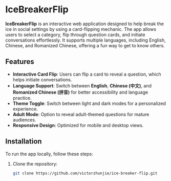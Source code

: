 # IceBreakerFlip

**IceBreakerFlip** is an interactive web application designed to help break the ice in social settings by using a card-flipping mechanic. The app allows users to select a category, flip through question cards, and initiate conversations effortlessly. It supports multiple languages, including English, Chinese, and Romanized Chinese, offering a fun way to get to know others.

## Features

- **Interactive Card Flip**: Users can flip a card to reveal a question, which helps initiate conversations.
- **Language Support**: Switch between **English**, **Chinese (中文)**, and **Romanized Chinese (拼音)** for better accessibility and language practice.
- **Theme Toggle**: Switch between light and dark modes for a personalized experience.
- **Adult Mode**: Option to reveal adult-themed questions for mature audiences.
- **Responsive Design**: Optimized for mobile and desktop views.

## Installation

To run the app locally, follow these steps:

1. Clone the repository:

   ```bash
   git clone https://github.com/victorzhunjie/ice-breaker-flip.git
